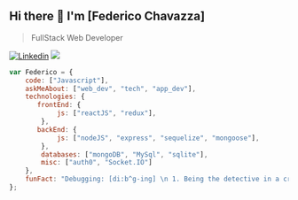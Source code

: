  ## Hi there 👋 I'm [Federico Chavazza]

> FullStack Web Developer

[![Linkedin](https://img.shields.io/badge/-LinkedIn-222222?style=flat-square&logo=Linkedin&logoColor=white&link=https://www.linkedin.com/in/federico-chavazza/)](https://www.linkedin.com/in/fabrizio-tessaro/)
[![](https://img.shields.io/badge/Gmail-fchavazza@gmail.com-red)](https://mail.google.com/mail/u/0/?tab=km#inbox)

```js 
var Federico = {
    code: ["Javascript"],
    askMeAbout: ["web_dev", "tech", "app_dev"],
    technologies: {
       frontEnd: {
            js: ["reactJS", "redux"],
        },
       backEnd: {
            js: ["nodeJS", "express", "sequelize", "mongoose"],
        },
        databases: ["mongoDB", "MySql", "sqlite"],
        misc: ["auth0", "Socket.IO"]
    },
    funFact: "Debugging: [di:b^g-ing] \n 1. Being the detective in a crime movie where you are also the murderer"
};


 
```
